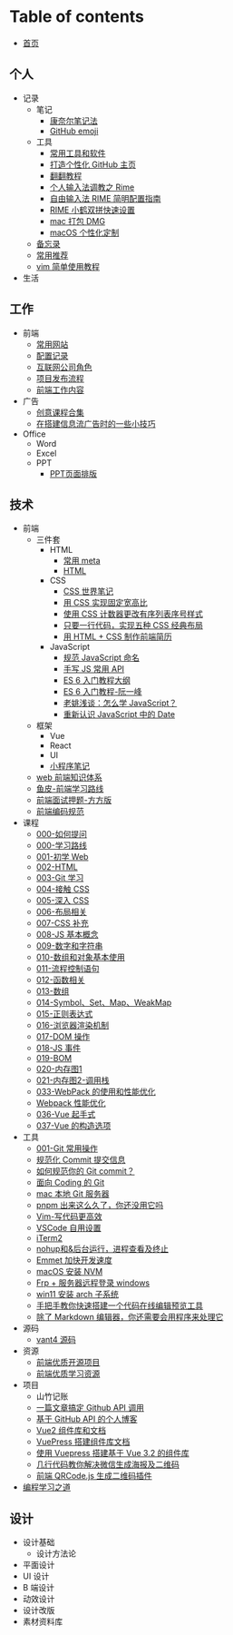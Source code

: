 # Table of contents

- [首页](README.md)

## 个人

- 记录
	- 笔记
		- [康奈尔笔记法](100-person/笔记/康奈尔笔记法.md)
		- [GitHub emoji](100-person/笔记/GitHub%20emoji.md)
	- 工具
		- [常用工具和软件](100-person/工具/常用工具和软件.md)
		- [打造个性化 GitHub 主页](打造个性化%20GitHub%20主页.md)
		- [翻翻教程](翻翻教程.md)
		- [个人输入法调教之 Rime](个人输入法调教之%20Rime.md)
		- [自由输入法 RIME 简明配置指南](自由输入法%20RIME%20简明配置指南.md)
		- [RIME 小鹤双拼快速设置](RIME%20小鹤双拼快速设置.md)
		- [mac 打包 DMG](mac%20打包%20DMG.md)
		- [macOS 个性化定制](macOS%20个性化定制.md)
	- [备忘录](100-person/备忘录.md)
	- [常用推荐](100-person/常用推荐.md)
	- [vim 简单使用教程](vim%20简单使用教程.md)
- 生活

## 工作

- 前端
	- [常用网站](200-work/前端/常用网站.md)
	- [配置记录](200-work/前端/配置记录.md)
	- [互联网公司角色](200-work/前端/互联网公司角色.md)
	- [项目发布流程](200-work/前端/项目发布流程.md)
	- [前端工作内容](200-work/前端/前端工作内容.md)
- 广告
	- [创意课程合集](200-work/广告/创意课程合集.md)
	- [在搭建信息流广告时的一些小技巧](200-work/广告/在搭建信息流广告时的一些小技巧.md)
- Office
	- Word
	- Excel
	- PPT
		- [PPT页面排版](PPT页面排版.md)

## 技术

- 前端
	- 三件套
		- HTML
			- [常用 meta](常用%20meta.md)
			- [HTML](HTML.md)
		- CSS
			- [CSS 世界笔记](CSS%20世界笔记.md)
			- [用 CSS 实现固定宽高比](用%20CSS%20实现固定宽高比.md)
			- [使用 CSS 计数器更改有序列表序号样式](使用%20CSS%20计数器更改有序列表序号样式.md)
			- [只要一行代码，实现五种 CSS 经典布局](只要一行代码，实现五种%20CSS%20经典布局.md)
			- [用 HTML + CSS 制作前端简历](用%20HTML%20+%20CSS%20制作前端简历.md)
		- JavaScript
			- [规范 JavaScript 命名](规范%20JavaScript%20命名.md)
			- [手写 JS 常用 API](手写%20JS%20常用%20API.md)
			- [ES 6 入门教程大纲](ES%206%20入门教程大纲.md)
			- [ES 6 入门教程-阮一峰](ES%206%20入门教程-阮一峰.md)
			- [老姚浅谈：怎么学 JavaScript？](老姚浅谈：怎么学%20JavaScript？.md)
			- [重新认识 JavaScript 中的 Date](重新认识%20JavaScript%20中的%20Date.md)
	- 框架
		- Vue
		- React
		- UI
		- [小程序笔记](300-tech/前端/框架/小程序/小程序笔记.md)
	- [web 前端知识体系](web%20前端知识体系.md)
	- [鱼皮-前端学习路线](鱼皮-前端学习路线.md)
	- [前端面试押题-方方版](前端面试押题-方方版.md)
	- [前端编码规范](前端编码规范.md)
- 课程
	- [000-如何提问](000-如何提问.md)
	- [000-学习路线](000-学习路线.md)
	- [001-初学 Web](001-初学%20Web.md)
	- [002-HTML](002-HTML.md)
	- [003-Git 学习](003-Git%20学习.md)
	- [004-接触 CSS](004-接触%20CSS.md)
	- [005-深入 CSS](005-深入%20CSS.md)
	- [006-布局相关](006-布局相关.md)
	- [007-CSS 补充](007-CSS%20补充.md)
	- [008-JS 基本概念](008-JS%20基本概念.md)
	- [009-数字和字符串](009-数字和字符串.md)
	- [010-数组和对象基本使用](010-数组和对象基本使用.md)
	- [011-流程控制语句](011-流程控制语句.md)
	- [012-函数相关](012-函数相关.md)
	- [013-数组](013-数组.md)
	- [014-Symbol、Set、Map、WeakMap](014-Symbol、Set、Map、WeakMap.md)
	- [015-正则表达式](015-正则表达式.md)
	- [016-浏览器渲染机制](016-浏览器渲染机制.md)
	- [017-DOM 操作](017-DOM%20操作.md)
	- [018-JS 事件](018-JS%20事件.md)
	- [019-BOM](019-BOM.md)
	- [020-内存图1](020-内存图1.md)
	- [021-内存图2-调用栈](021-内存图2-调用栈.md)
	- [033-WebPack 的使用和性能优化](033-WebPack%20的使用和性能优化.md)
	- [Webpack 性能优化](300-tech/课程/Webpack%20性能优化.md)
	- [036-Vue 起手式](036-Vue%20起手式.md)
	- [037-Vue 的构造选项](037-Vue%20的构造选项.md)
- 工具
	- [001-Git 常用操作](001-Git%20常用操作.md)
	- [规范化 Commit 提交信息](规范化%20Commit%20提交信息.md)
	- [如何规范你的 Git commit？](如何规范你的%20Git%20commit？.md)
	- [面向 Coding 的 Git](面向%20Coding%20的%20Git.md)
	- [mac 本地 Git 服务器](mac%20本地%20Git%20服务器.md)
	- [pnpm 出来这么久了，你还没用它吗](pnpm%20出来这么久了，你还没用它吗.md)
	- [Vim-写代码更高效](Vim-写代码更高效.md)
	- [VSCode 自用设置](VSCode%20自用设置.md)
	- [iTerm2](iTerm2.md)
	- [nohup和&后台运行，进程查看及终止](nohup和&后台运行，进程查看及终止.md)
	- [Emmet 加快开发速度](Emmet%20加快开发速度.md)
	- [macOS 安装 NVM](macOS%20安装%20NVM.md)
	- [Frp + 服务器远程登录 windows](Frp%20+%20服务器远程登录%20windows.md)
	- [win11 安装 arch 子系统](win11%20安装%20arch%20子系统.md)
	- [手把手教你快速搭建一个代码在线编辑预览工具](手把手教你快速搭建一个代码在线编辑预览工具.md)
	- [除了 Markdown 编辑器，你还需要会用程序来处理它](除了%20Markdown%20编辑器，你还需要会用程序来处理它.md)
- 源码
	- [vant4 源码](300-tech/源码/vant4%20源码.md)
- 资源
	- [前端优质开源项目](300-tech/资源/前端优质开源项目.md)
	- [前端优质学习资源](300-tech/资源/前端优质学习资源.md)
- 项目
	- 山竹记账
	- [一篇文章搞定 Github API 调用](一篇文章搞定%20Github%20API%20调用.md)
	- [基于 GitHub API 的个人博客](基于%20GitHub%20API%20的个人博客.md)
	- [Vue2 组件库和文档](Vue2%20组件库和文档.md)
	- [VuePress 搭建组件库文档](VuePress%20搭建组件库文档.md)
	- [使用 Vuepress 搭建基于 Vue 3.2 的组件库](使用%20Vuepress%20搭建基于%20Vue%203.2%20的组件库.md)
	- [几行代码教你解决微信生成海报及二维码](几行代码教你解决微信生成海报及二维码.md)
	- [前端 QRCode.js 生成二维码插件](前端%20QRCode.js%20生成二维码插件.md)
- [编程学习之道](300-tech/编程学习之道.md)

## 设计

- 设计基础
  - 设计方法论
- 平面设计
- UI 设计
- B 端设计
- 动效设计
- 设计改版
- 素材资料库
